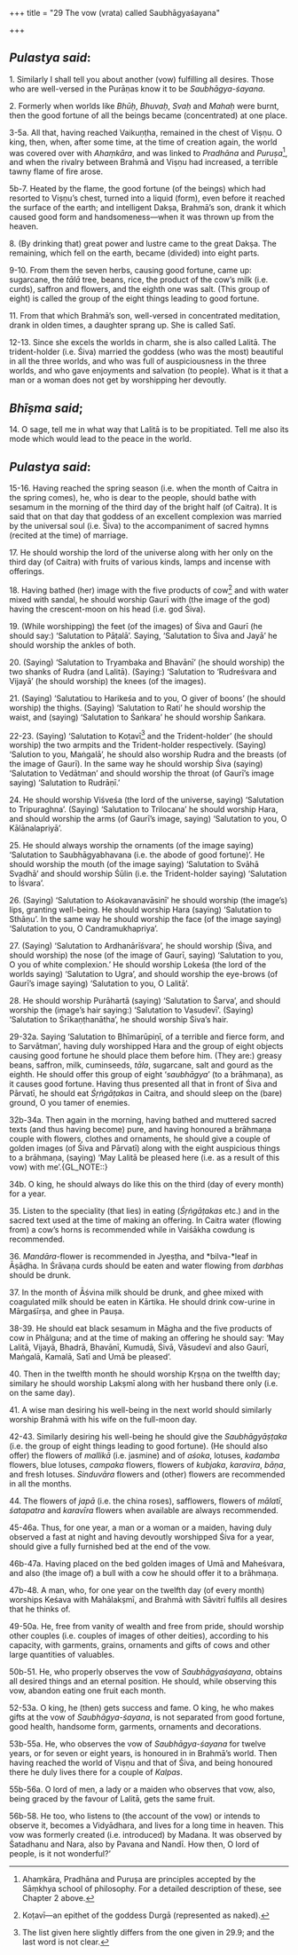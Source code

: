 +++
title = "29 The vow (vrata) called Saubhāgyaśayana"

+++
 

## *Pulastya said*:

1\. Similarly I shall tell you about another (vow) fulfilling all desires. Those who are well-versed in the Purāṇas know it to be *Saubhāgya-śayana*.

2\. Formerly when worlds like *Bhūḥ*, *Bhuvaḥ*, *Svaḥ* and *Mahaḥ* were burnt, then the good fortune of all the beings became (concentrated) at one place.

3-5a. All that, having reached Vaikuṇṭha, remained in the chest of Viṣṇu. O king, then, when, after some time, at the time of creation again, the world was covered over with *Ahaṃkāra*, and was linked to *Pradhāna* and *Puruṣa*[^1], and when the rivalry between Brahmā and Viṣṇu had increased, a terrible tawny flame of fire arose.

[^1]:  Ahaṃkāra, Pradhāna and Puruṣa are principles accepted by the Sāṃkhya school of philosophy. For a detailed description of these, see Chapter 2 above.

5b-7. Heated by the flame, the good fortune (of the beings) which had resorted to Viṣṇu’s chest, turned into a liquid (form), even before it reached the surface of the earth; and intelligent Dakṣa, Brahmā’s son, drank it which caused good form and handsomeness—when it was thrown up from the heaven.

8\. (By drinking that) great power and lustre came to the great Dakṣa. The remaining, which fell on the earth, became (divided) into eight parts.

9-10. From them the seven herbs, causing good fortune, came up: sugarcane, the *tālā* tree, beans, rice, the product of the cow’s milk (i.e. curds), saffron and flowers, and the eighth one was salt. (This group of eight) is called the group of the eight things leading to good fortune.

11\. From that which Brahmā’s son, well-versed in concentrated meditation, drank in olden times, a daughter sprang up. She is called Satī.

12-13. Since she excels the worlds in charm, she is also called Lalitā. The trident-holder (i.e. Śiva) married the goddess (who was the most) beautiful in all the three worlds, and who was full of auspiciousness in the three worlds, and who gave enjoyments and salvation (to people). What is it that a man or a woman does not get by worshipping her devoutly.

## *Bhīṣma said*;

14\. O sage, tell me in what way that Lalitā is to be propitiated. Tell me also its mode which would lead to the peace in the world.

## *Pulastya said*:

15-16. Having reached the spring season (i.e. when the month of Caitra in the spring comes), he, who is dear to the people, should bathe with sesamum in the morning of the third day of the bright half (of Caitra). It is said that on that day that goddess of an excellent complexion was married by the universal soul (i.e. Śiva) to the accompaniment of sacred hymns (recited at the time) of marriage.

17\. He should worship the lord of the universe along with her only on the third day (of Caitra) with fruits of various kinds, lamps and incense with offerings.

18\. Having bathed (her) image with the five products of cow[^3] and with water mixed with sandal, he should worship Gaurī with (the image of the god) having the crescent-moon on his head (i.e. god Śiva).

[^3]:  Koṭavī—an epithet of the goddess Durgā (represented as naked).

19\. (While worshipping) the feet (of the images) of Śiva and Gaurī (he should say:) ‘Salutation to Pāṭalā’. Saying, ‘Salutation to Śiva and Jayā’ he should worship the ankles of both.

20\. (Saying) ‘Salutation to Tryambaka and Bhavānī’ (he should worship) the two shanks of Rudra (and Lalitā). (Saying:) ‘Salutation to ‘Rudreśvara and Vijayā’ (he should worship) the knees (of the images).

21\. (Saying) ‘Salutatiou to Harikeśa and to you, O giver of boons’ (he should worship) the thighs. (Saying) ‘Salutation to Rati’ he should worship the waist, and (saying) ‘Salutation to Śaṅkara’ he should worship Śaṅkara.

22-23. (Saying) ‘Salutation to Koṭavī[^4] and the Trident-holder’ (he should worship) the two armpits and the Trident-holder respectively. (Saying) ‘Salution to you, Maṅgalā’, he should also worship Rudra and the breasts (of the image of Gaurī). In the same way he should worship Śiva (saying) ‘Salutation to Vedātman’ and should worship the throat (of Gaurī’s image saying) ‘Salutation to Rudrāṇī.’

[^4]:  The list given here slightly differs from the one given in 29.9; and the last word is not clear.

24\. He should worship Viśveśa (the lord of the universe, saying) ‘Salutation to Tripuraghna’. (Saying) ‘Salutation to Trilocana’ he should worship Hara, and should worship the arms (of Gaurī’s image, saying) ‘Salutation to you, O Kālānalapriyā’.

25\. He should always worship the ornaments (of the image saying) ‘Salutation to Saubhāgyabhavana (i.e. the abode of good fortune)’. He should worship the mouth (of the image saying) ‘Salutation to Svāhā Svadhā’ and should worship Śūlin (i.e. the Trident-holder saying) ‘Salutation to Īśvara’.

26\. (Saying) ‘Salutation to Aśokavanavāsinī’ he should worship (the image’s) lips, granting well-being. He should worship Hara (saying) ‘Salutation to Sthāṇu’. In the same way he should worship the face (of the image saying) ‘Salutation to you, O Candramukhapriya’.

27\. (Saying) ‘Salutation to Ardhanārīśvara’, he should worship (Śiva, and should worship) the nose (of the image of Gaurī, saying) ‘Salutation to you, O you of white complexion.’ He should worship Lokeśa (the lord of the worlds saying) ‘Salutation to Ugra’, and should worship the eye-brows (of Gaurī’s image saying) ‘Salutation to you, O Lalitā’.

28\. He should worship Purāhartā (saying) ‘Salutation to Śarva’, and should worship the (image’s hair saying:) ‘Salutation to Vasudevī’. (Saying) ‘Salutation to Śrīkaṇṭhanātha’, he should worship Śiva’s hair.

29-32a. Saying ‘Salutation to Bhīmarūpiṇī, of a terrible and fierce form, and to Sarvātman’, having duly worshipped Hara and the group of eight objects causing good fortune he should place them before him. (They are:) greasy beans, saffron, milk, cuminseeds, *tāla*, sugarcane, salt and gourd as the eighth. He should offer this group of eight ‘*saubhāgya*’ (to a brāhmaṇa), as it causes good fortune. Having thus presented all that in front of Śiva and Pārvatī, he should eat *Śṛṅgāṭakas* in Caitra, and should sleep on the (bare) ground, O you tamer of enemies.

32b-34a. Then again in the morning, having bathed and muttered sacred texts (and thus having become) pure, and having honoured a brāhmaṇa couple with flowers, clothes and ornaments, he should give a couple of golden images (of Śiva and Pārvatī) along with the eight auspicious things to a brāhmaṇa, (saying) ‘May Lalitā be pleased here (i.e. as a result of this vow) with me’.{GL_NOTE::}

34b. O king, he should always do like this on the third (day of every month) for a year.

35\. Listen to the speciality (that lies) in eating (*Śṛṅgāṭakas* etc.) and in the sacred text used at the time of making an offering. In Caitra water (flowing from) a cow’s horns is recommended while in Vaiśākha cowdung is recommended.

36\. *Mandāra*-flower is recommended in Jyeṣṭha, and *bilva-*leaf in Āṣāḍha. In Śrāvaṇa curds should be eaten and water flowing from *darbhas* should be drunk.

37\. In the month of Āśvina milk should be drunk, and ghee mixed with coagulated milk should be eaten in Kārtika. He should drink cow-urine in Mārgaśīrṣa, and ghee in Pauṣa.

38-39. He should eat black sesamum in Māgha and the five products of cow in Phālguna; and at the time of making an offering he should say: ‘May Lalitā, Vijayā, Bhadrā, Bhavānī, Kumudā, Śivā, Vāsudevī and also Gaurī, Maṅgalā, Kamalā, Satī and Umā be pleased’.

40\. Then in the twelfth month he should worship Kṛṣṇa on the twelfth day; similary he should worship Lakṣmī along with her husband there only (i.e. on the same day).

41\. A wise man desiring his well-being in the next world should similarly worship Brahmā with his wife on the full-moon day.

42-43. Similarly desiring his well-being he should give the *Saubhāgyāṣṭaka* (i.e. the group of eight things leading to good fortune). (He should also offer) the flowers of *mallikā* (i.e. jasmine) and of *aśoka*, lotuses, *kadamba* flowers, blue lotuses, *campaka* flowers, flowers of *kubjaka*, *karavira*, *bāṇa*, and fresh lotuses. *Sinduvāra* flowers and (other) flowers are recommended in all the months.

44\. The flowers of *japā* (i.e. the china roses), safflowers, flowers of *mālatī*, *śatapatra* and *karavīra* flowers when available are always recommended.

45-46a. Thus, for one year, a man or a woman or a maiden, having duly observed a fast at night and having devoutly worshipped Śiva for a year, should give a fully furnished bed at the end of the vow.

46b-47a. Having placed on the bed golden images of Umā and Maheśvara, and also (the image of) a bull with a cow he should offer it to a brāhmaṇa.

47b-48. A man, who, for one year on the twelfth day (of every month) worships Keśava with Mahālakṣmī, and Brahmā with Sāvitrī fulfils all desires that he thinks of.

49-50a. He, free from vanity of wealth and free from pride, should worship other couples (i.e. couples of images of other deities), according to his capacity, with garments, grains, ornaments and gifts of cows and other large quantities of valuables.

50b-51. He, who properly observes the vow of *Saubhāgyaśayana*, obtains all desired things and an eternal position. He should, while observing this vow, abandon eating one fruit each month.

52-53a. O king, he (then) gets success and fame. O king, he who makes gifts at the vow of *Saubhāgya-śayana*, is not separated from good fortune, good health, handsome form, garments, ornaments and decorations.

53b-55a. He, who observes the vow of *Saubhāgya-śayana* for twelve years, or for seven or eight years, is honoured in in Brahmā’s world. Then having reached the world of Viṣṇu and that of Śiva, and being honoured there he duly lives there for a couple of *Kalpas*.

55b-56a. O lord of men, a lady or a maiden who observes that vow, also, being graced by the favour of Lalitā, gets the same fruit.

56b-58. He too, who listens to (the account of the vow) or intends to observe it, becomes a Vidyādhara, and lives for a long time in heaven. This vow was formerly created (i.e. introduced) by Madana. It was observed by Śatadhanu and Nara, also by Pavana and Nandī. How then, O lord of people, is it not wonderful?’











[^2]:  Pañcagavya—the five products of the cow taken collectively, viz. milk, curds, clarified butter or ghee, urine and cowdung.